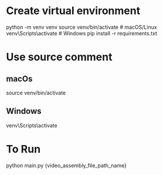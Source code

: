 # Create virtual environment
python -m venv venv
source venv/bin/activate  # macOS/Linux
venv\Scripts\activate     # Windows
pip install -r requirements.txt

# Use source comment
## macOs
source venv/bin/activate

## Windows
venv\Scripts\activate

# To Run
python main.py {video_assembly_file_path_name}
